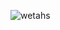 ![wetahs](https://user-images.githubusercontent.com/106450848/230913980-cddd2393-9f28-4912-a81d-bb5d50ccf911.png)


